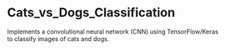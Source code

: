 # Cats_vs_Dogs_Classification
Implements a convolutional neural network (CNN) using TensorFlow/Keras to classify images of cats and dogs.

